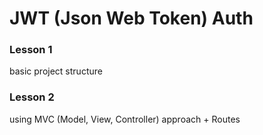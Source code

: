 # JWT (Json Web Token) Auth
### Lesson 1
basic project structure 
### Lesson 2
using MVC (Model, View, Controller) approach + Routes